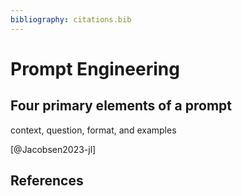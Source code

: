 ```yaml
---
bibliography: citations.bib
---
```


# Prompt Engineering

## Four primary elements of a prompt

context,  question,   format, and examples

[@Jacobsen2023-jl]

## References
